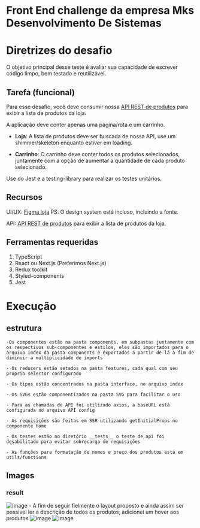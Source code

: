# Front End challenge da empresa Mks Desenvolvimento De Sistemas

Diretrizes do desafio
===========================

O objetivo principal desse teste é avaliar sua capacidade de escrever código limpo, bem testado e reutilizável.

Tarefa (funcional)
---------------

Para esse desafio, você deve consumir nossa [API REST de produtos](https://mks-challenge-api-frontend.herokuapp.com/api-docs/) para exibir a lista de produtos da loja.

A aplicação deve conter apenas uma página/rota e um carrinho.

- <b>Loja</b>: A lista de produtos deve ser buscada de nossa API, use um shimmer/skeleton enquanto estiver em loading.
 
- <b>Carrinho</b>: O carrinho deve conter todos os produtos selecionados, juntamente com a opção de aumentar a quantidade de cada produto selecionado.

Use do Jest e a testing-library para realizar os testes unitários.

Recursos
---------------

UI/UX: [Figma loja](https://www.figma.com/file/Z4z8osDbK1ET7cjNzFRMrK/MKS-Front-end-challenge?node-id=0%3A1) PS: O design system está incluso, incluindo a fonte.

API: [API REST de produtos](https://mks-challenge-api-frontend.herokuapp.com/api-docs/) para exibir a lista de produtos da loja.

Ferramentas requeridas
---------------

1. TypeScript
2. React ou Next.js (Preferimos Next.js)
3. Redux toolkit
4. Styled-components
5. Jest

# Execução

## estrutura

    -Os componentes estão na pasta components, em subpastas juntamente com os respectivos sub-componentes e estilos, eles são importados para o arquivo index da pasta components e exportados a partir de lá a fim de diminuir a multiplicidade de imports

    - Os reducers estão setados na pasta features, cada qual com seu proprio selector configurado

    - Os tipos estão concentrados na pasta interface, no arquivo index

    - Os SVGs estão componentizados na pasta SVG para facilitar o uso

    - Para as chamadas de API foi utilizado axios, a baseURL está configurada no arquivo API config

    - As requisições são feitas em SSR utilizando getInitialProps no componente Home

    - Os testes estão no diretório __tests__ o teste de api foi desabilitado para evitar sobrecarga de requisições

    - As funções para formatação de nomes e preço dos produtos está em utils/functions
    
## Images
### result
![image](https://user-images.githubusercontent.com/98918812/215115485-6e5e4d1a-ff8a-4e8d-83cd-6bcdaca1c4f3.png)
    - A fim de seguir fielmente o layout proposto e ainda assim ser possivel ler a descrição de todos os produtos, adicionei um hover aos produtos
![image](https://user-images.githubusercontent.com/98918812/215116511-f0466518-02d8-461c-9522-7e5b3f6301f9.png)
![image](https://user-images.githubusercontent.com/98918812/215116873-c9dcc739-b986-4580-a55c-c6b22c296acd.png)

